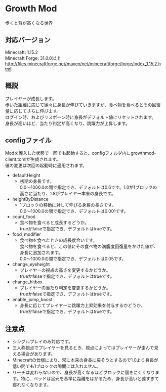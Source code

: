 # Growth Mod
歩くと背が高くなる世界

## 対応バージョン
Minecraft: 1.15.2<br>
Minecraft Forge: 31.0.0以上<br>
http://files.minecraftforge.net/maven/net/minecraftforge/forge/index_1.15.2.html

## 概説
プレイヤーが成長します。<br>
歩いた距離に応じて徐々に身長が伸びていきますが、食べ物を食べるとその回復量に応じてさらに伸びます。<br>
ログイン時、およびリスポーン時に身長がデフォルト値にリセットされます。<br>
身長が高いほど、当たり判定が高くなり、跳躍力が上昇します。

## configファイル
Modを導入した状態で一回でも起動すると、configフォルダ内にgrowthmod-client.tomlが生成されます。<br>
値の変更は次回の起動時に適用されます。
- defaultHeight
  - 初期の身長です。<br>
    0.0～1000.0の間で指定でき、デフォルトは0.6です。1.0が1ブロックの高さに当たり、1.8がプレイヤー本来の身長です。
- heightByDistance
  - 1ブロックの移動に対して伸びる身長の長さです。<br>
    0.0～1000.0の間で指定でき、デフォルトは0.001です。
- count_food
  - 食べ物を食べると成長するどうか。<br>
    trueかfalseで指定でき、デフォルトはtrueです。
- food_modifier
  - 食べ物を食べたときの成長度合いです。<br>
    食べ物を食べると、この値にその食べ物の満腹度回復量をかけた値が、身長に追加されます。<br>
    0.0～1000.0の間で指定でき、デフォルトは0.05です。
- change_eyeheight
  - プレイヤーの視点の高さを変更するかどうか。<br>
    trueかfalseで指定でき、デフォルトはtrueです。
- change_hitbox
  - プレイヤーの当たり判定を変更するかどうか。<br>
    trueかfalseで指定でき、デフォルトはtrueです。
- enable_jump_boost
  - 身長に応じてプレイヤーに跳躍力上昇効果を付与するかどうか。<br>
    trueかfalseで指定でき、デフォルトはtrueです。

## 注意点
- シングルプレイのみ対応です。
- 三人称視点でプレイヤーを見るとき、視点によってはプレイヤーが歪んで見える場合があります。
- Minecraftの仕様により、常に本来の身長に戻そうとするので1.0より身長が低い間でも1ブロックの隙間には入れません。
- リーチは変わらないので、身長が高くなるほどブロックに届きにくくなります。特に、ベッドは足元を基準に距離をはかるため、身長が高いと遠すぎて寝れなくなります。